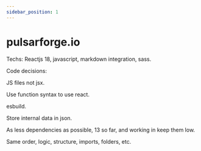 ```yaml
---
sidebar_position: 1
---
```


# pulsarforge.io

Techs: 
Reactjs 18, javascript, markdown integration, sass.

Code decisions:

JS files not jsx.

Use function syntax to use react.

esbuild.

Store internal data in json.

As less dependencies as possible, 13 so far, and working in keep them low.

Same order, logic, structure, imports, folders, etc.